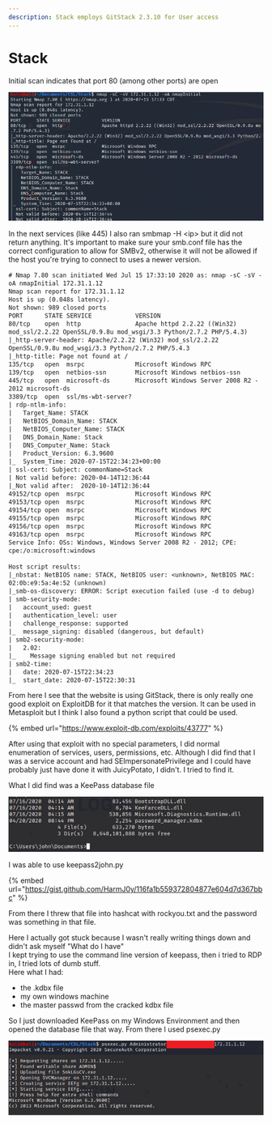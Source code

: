 ```yaml
---
description: Stack employs GitStack 2.3.10 for User access
---
```


# Stack

Initial scan indicates that port 80 (among other ports) are open

![](<../../.gitbook/assets/image (2) (1).png>)

In the next services (like 445) I also ran smbmap -H \<ip> but it did not return anything. It's important to make sure your smb.conf file has the correct configuration to allow for SMBv2, otherwise it will not be allowed if the host you're trying to connect to uses a newer version.

```
# Nmap 7.80 scan initiated Wed Jul 15 17:33:10 2020 as: nmap -sC -sV -oA nmapInitial 172.31.1.12
Nmap scan report for 172.31.1.12
Host is up (0.048s latency).
Not shown: 989 closed ports
PORT      STATE SERVICE            VERSION
80/tcp    open  http               Apache httpd 2.2.22 ((Win32) mod_ssl/2.2.22 OpenSSL/0.9.8u mod_wsgi/3.3 Python/2.7.2 PHP/5.4.3)
|_http-server-header: Apache/2.2.22 (Win32) mod_ssl/2.2.22 OpenSSL/0.9.8u mod_wsgi/3.3 Python/2.7.2 PHP/5.4.3
|_http-title: Page not found at /
135/tcp   open  msrpc              Microsoft Windows RPC
139/tcp   open  netbios-ssn        Microsoft Windows netbios-ssn
445/tcp   open  microsoft-ds       Microsoft Windows Server 2008 R2 - 2012 microsoft-ds
3389/tcp  open  ssl/ms-wbt-server?
| rdp-ntlm-info: 
|   Target_Name: STACK
|   NetBIOS_Domain_Name: STACK
|   NetBIOS_Computer_Name: STACK
|   DNS_Domain_Name: Stack
|   DNS_Computer_Name: Stack
|   Product_Version: 6.3.9600
|_  System_Time: 2020-07-15T22:34:23+00:00
| ssl-cert: Subject: commonName=Stack
| Not valid before: 2020-04-14T12:36:44
|_Not valid after:  2020-10-14T12:36:44
49152/tcp open  msrpc              Microsoft Windows RPC
49153/tcp open  msrpc              Microsoft Windows RPC
49154/tcp open  msrpc              Microsoft Windows RPC
49155/tcp open  msrpc              Microsoft Windows RPC
49156/tcp open  msrpc              Microsoft Windows RPC
49163/tcp open  msrpc              Microsoft Windows RPC
Service Info: OSs: Windows, Windows Server 2008 R2 - 2012; CPE: cpe:/o:microsoft:windows

Host script results:
|_nbstat: NetBIOS name: STACK, NetBIOS user: <unknown>, NetBIOS MAC: 02:0b:e9:5a:4e:52 (unknown)
|_smb-os-discovery: ERROR: Script execution failed (use -d to debug)
| smb-security-mode: 
|   account_used: guest
|   authentication_level: user
|   challenge_response: supported
|_  message_signing: disabled (dangerous, but default)
| smb2-security-mode: 
|   2.02: 
|_    Message signing enabled but not required
| smb2-time: 
|   date: 2020-07-15T22:34:23
|_  start_date: 2020-07-15T22:30:31

```

From here I see that the website is using GitStack, there is only really one good exploit on ExploitDB for it that matches the version. It can be used in Metasploit but I think I also found a python script that could be used.

{% embed url="https://www.exploit-db.com/exploits/43777" %}

After using that exploit with no special parameters, I did normal enumeration of services, users, permissions, etc. Although I did find that I was a service account and had SEImpersonatePrivilege and I could have probably just have done it with JuicyPotato, I didn't. I tried to find it.

What I did find was a KeePass database file

![KeePass database file](<../../.gitbook/assets/image (3) (1).png>)

I was able to use keepass2john.py&#x20;

{% embed url="https://gist.github.com/HarmJ0y/116fa1b559372804877e604d7d367bbc" %}

From there I threw that file into hashcat with rockyou.txt and the password was something in that file.

Here I actually got stuck because I wasn't really writing things down and didn't ask myself "What do I have"\
I kept trying to use the command line version of keepass, then i tried to RDP in, I tried lots of dumb stuff. \
Here what I had:

* the .kdbx file
* my own windows machine
* the master passwd from the cracked kdbx file

So I just downloaded KeePass on my Windows Environment and then opened the database file that way. From there I used psexec.py

![](<../../.gitbook/assets/image (4) (1).png>)

